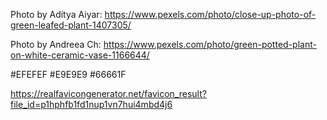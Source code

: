 Photo by Aditya Aiyar: https://www.pexels.com/photo/close-up-photo-of-green-leafed-plant-1407305/

Photo by Andreea Ch: https://www.pexels.com/photo/green-potted-plant-on-white-ceramic-vase-1166644/

#EFEFEF
#E9E9E9
#66661F

https://realfavicongenerator.net/favicon_result?file_id=p1hphfb1fd1nup1vn7hui4mbd4j6